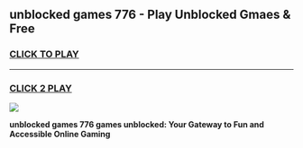 
## unblocked games 776 - Play Unblocked Gmaes & Free
<h3>
<a href="https://premium.freeplayer.one?title=unblocked_games_776&ref=20F">CLICK TO PLAY</a></h3>
<hr>

<h3>
<a href="https://premium.freeplayer.one?title=unblocked_games_776&ref=20F">CLICK 2 PLAY</a>
  
</h3>

<a href="https://premium.freeplayer.one?title=unblocked_games_776&ref=20F/"><img src="https://clearcache.store/games.png"></a>


**unblocked games 776 games unblocked: Your Gateway to Fun and Accessible Online Gaming**
